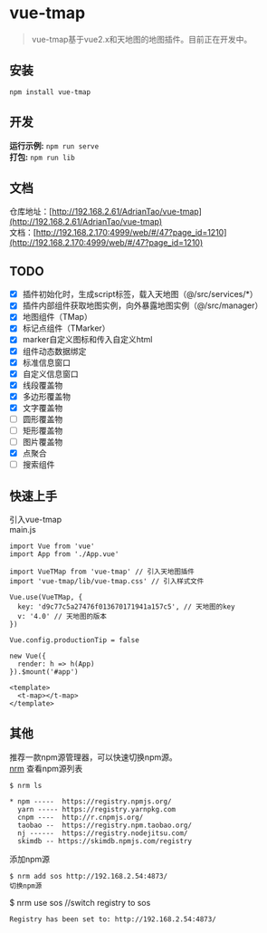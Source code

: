 # vue-tmap
> vue-tmap基于vue2.x和天地图的地图插件。目前正在开发中。

## 安装
```
npm install vue-tmap
```

## 开发
**运行示例:** `npm run serve`   
**打包:** `npm run lib`

## 文档
仓库地址：[http://192.168.2.61/AdrianTao/vue-tmap](http://192.168.2.61/AdrianTao/vue-tmap)   
文档：[http://192.168.2.170:4999/web/#/47?page_id=1210](http://192.168.2.170:4999/web/#/47?page_id=1210)

## TODO
* [x] 插件初始化时，生成script标签，载入天地图（@/src/services/*）
* [x] 插件内部组件获取地图实例，向外暴露地图实例（@/src/manager）
* [x] 地图组件（TMap）
* [x] 标记点组件（TMarker）
* [x] marker自定义图标和传入自定义html
* [x] 组件动态数据绑定
* [x] 标准信息窗口
* [x] 自定义信息窗口
* [x] 线段覆盖物
* [x] 多边形覆盖物
* [x] 文字覆盖物
* [ ] 圆形覆盖物
* [ ] 矩形覆盖物
* [ ] 图片覆盖物
* [x] 点聚合
* [ ] 搜索组件

## 快速上手
引入vue-tmap   
main.js
```
import Vue from 'vue'
import App from './App.vue'

import VueTMap from 'vue-tmap' // 引入天地图插件
import 'vue-tmap/lib/vue-tmap.css' // 引入样式文件

Vue.use(VueTMap, {
  key: 'd9c77c5a27476f013670171941a157c5', // 天地图的key
  v: '4.0' // 天地图的版本
})

Vue.config.productionTip = false

new Vue({
  render: h => h(App)
}).$mount('#app')
```

```
<template>
  <t-map></t-map>
</template>
```

## 其他
推荐一款npm源管理器，可以快速切换npm源。   
[nrm](https://www.npmjs.com/package/nrm)
查看npm源列表
```
$ nrm ls

* npm -----  https://registry.npmjs.org/
  yarn ----- https://registry.yarnpkg.com
  cnpm ----  http://r.cnpmjs.org/
  taobao --  https://registry.npm.taobao.org/
  nj ------  https://registry.nodejitsu.com/
  skimdb -- https://skimdb.npmjs.com/registry
```
添加npm源
```
$ nrm add sos http://192.168.2.54:4873/
切换npm源

```
$ nrm use sos  //switch registry to sos

    Registry has been set to: http://192.168.2.54:4873/
```
